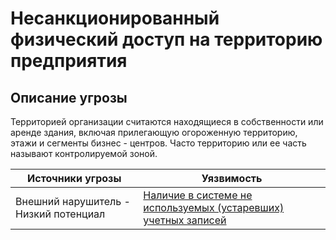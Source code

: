 # Несанкционированный физический доступ на территорию предприятия

## Описание угрозы
Территорией организации считаются находящиеся в собственности или аренде здания, включая прилегающую огороженную территорию, этажи и сегменты бизнес - центров. Часто территорию или ее часть называют контролируемой зоной.


|Источники угрозы|Уязвимость|
|-|--------|
|Внешний нарушитель - Низкий потенциал|[Наличие в системе не используемых (устаревших) учетных записей](/vkr/vulnerabilities/page8)|